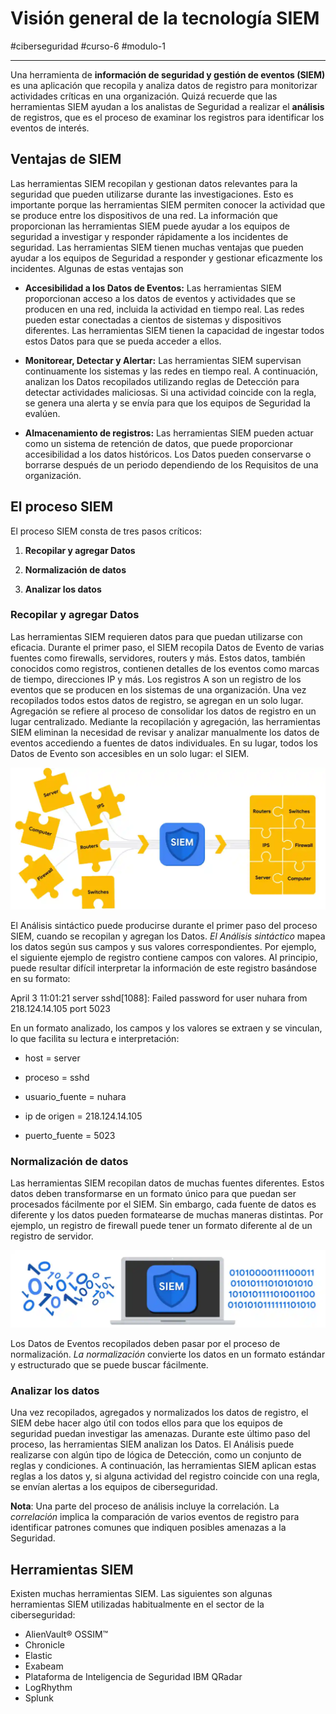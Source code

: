 # Visión general de la tecnología SIEM
#ciberseguridad #curso-6 #modulo-1 

---
Una herramienta de **información de seguridad y gestión de eventos (SIEM)** es una aplicación que recopila y analiza datos de registro para monitorizar actividades críticas en una organización. Quizá recuerde que las herramientas SIEM ayudan a los analistas de Seguridad a realizar el **análisis** de registros, que es el proceso de examinar los registros para identificar los eventos de interés.
## Ventajas de SIEM

Las herramientas SIEM recopilan y gestionan datos relevantes para la seguridad que pueden utilizarse durante las investigaciones. Esto es importante porque las herramientas SIEM permiten conocer la actividad que se produce entre los dispositivos de una red. La información que proporcionan las herramientas SIEM puede ayudar a los equipos de seguridad a investigar y responder rápidamente a los incidentes de seguridad. Las herramientas SIEM tienen muchas ventajas que pueden ayudar a los equipos de Seguridad a responder y gestionar eficazmente los incidentes. Algunas de estas ventajas son

- **Accesibilidad a los Datos de Eventos:** Las herramientas SIEM proporcionan acceso a los datos de eventos y actividades que se producen en una red, incluida la actividad en tiempo real. Las redes pueden estar conectadas a cientos de sistemas y dispositivos diferentes. Las herramientas SIEM tienen la capacidad de ingestar todos estos Datos para que se pueda acceder a ellos.

- **Monitorear, Detectar y Alertar:** Las herramientas SIEM supervisan continuamente los sistemas y las redes en tiempo real. A continuación, analizan los Datos recopilados utilizando reglas de Detección para detectar actividades maliciosas. Si una actividad coincide con la regla, se genera una alerta y se envía para que los equipos de Seguridad la evalúen.

- **Almacenamiento de registros:** Las herramientas SIEM pueden actuar como un sistema de retención de datos, que puede proporcionar accesibilidad a los datos históricos. Los Datos pueden conservarse o borrarse después de un periodo dependiendo de los Requisitos de una organización.
## El proceso SIEM

El proceso SIEM consta de tres pasos críticos:

1. **Recopilar y agregar Datos**

2. **Normalización de datos**

3. **Analizar los datos**
### Recopilar y agregar Datos

Las herramientas SIEM requieren datos para que puedan utilizarse con eficacia. Durante el primer paso, el SIEM recopila Datos de Evento de varias fuentes como firewalls, servidores, routers y más. Estos datos, también conocidos como registros, contienen detalles de los eventos como marcas de tiempo, direcciones IP y más. Los registros A son un registro de los eventos que se producen en los sistemas de una organización. Una vez recopilados todos estos datos de registro, se agregan en un solo lugar. Agregación se refiere al proceso de consolidar los datos de registro en un lugar centralizado. Mediante la recopilación y agregación, las herramientas SIEM eliminan la necesidad de revisar y analizar manualmente los datos de eventos accediendo a fuentes de datos individuales. En su lugar, todos los Datos de Evento son accesibles en un solo lugar: el SIEM.

![Las piezas del puzzle que representan las fuentes de datos se introducen en un SIEM y se procesan como un puzzle completo.](img/siem.webp)

El Análisis sintáctico puede producirse durante el primer paso del proceso SIEM, cuando se recopilan y agregan los Datos. _El Análisis sintáctico_ mapea los datos según sus campos y sus valores correspondientes. Por ejemplo, el siguiente ejemplo de registro contiene campos con valores. Al principio, puede resultar difícil interpretar la información de este registro basándose en su formato:

April 3 11:01:21 server sshd[1088]: Failed password for user nuhara from 218.124.14.105 port 5023

En un formato analizado, los campos y los valores se extraen y se vinculan, lo que facilita su lectura e interpretación:

- host = server

- proceso = sshd

- usuario_fuente = nuhara

- ip de origen = 218.124.14.105

- puerto_fuente = 5023
### Normalización de datos

Las herramientas SIEM recopilan datos de muchas fuentes diferentes. Estos datos deben transformarse en un formato único para que puedan ser procesados fácilmente por el SIEM. Sin embargo, cada fuente de datos es diferente y los datos pueden formatearse de muchas maneras distintas. Por ejemplo, un registro de firewall puede tener un formato diferente al de un registro de servidor.

![Una solución SIEM ingiere datos sin procesar y los normaliza en datos estructurados.](img/normalizacion.webp)

Los Datos de Eventos recopilados deben pasar por el proceso de normalización. _La normalización_ convierte los datos en un formato estándar y estructurado que se puede buscar fácilmente.
### Analizar los datos

Una vez recopilados, agregados y normalizados los datos de registro, el SIEM debe hacer algo útil con todos ellos para que los equipos de seguridad puedan investigar las amenazas. Durante este último paso del proceso, las herramientas SIEM analizan los Datos. El Análisis puede realizarse con algún tipo de lógica de Detección, como un conjunto de reglas y condiciones. A continuación, las herramientas SIEM aplican estas reglas a los datos y, si alguna actividad del registro coincide con una regla, se envían alertas a los equipos de ciberseguridad.

**Nota**: Una parte del proceso de análisis incluye la correlación. La _correlación_ implica la comparación de varios eventos de registro para identificar patrones comunes que indiquen posibles amenazas a la Seguridad.
## Herramientas SIEM

Existen muchas herramientas SIEM. Las siguientes son algunas herramientas SIEM utilizadas habitualmente en el sector de la ciberseguridad:

- AlienVault® OSSIM™
- Chronicle
- Elastic
- Exabeam
- Plataforma de Inteligencia de Seguridad IBM QRadar
- LogRhythm
- Splunk